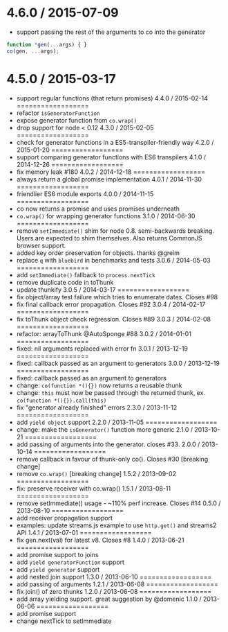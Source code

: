 4.6.0 / 2015-07-09
==================
 * support passing the rest of the arguments to co into the generator
 ```js
 function *gen(...args) { }
 co(gen, ...args);
 ```
4.5.0 / 2015-03-17
==================
 * support regular functions (that return promises)
4.4.0 / 2015-02-14
==================
 * refactor `isGeneratorFunction`
 * expose generator function from `co.wrap()`
 * drop support for node < 0.12
4.3.0 / 2015-02-05
==================
 * check for generator functions in a ES5-transpiler-friendly way
4.2.0 / 2015-01-20
==================
 * support comparing generator functions with ES6 transpilers
4.1.0 / 2014-12-26
==================
 * fix memory leak #180
4.0.2 / 2014-12-18
==================
 * always return a global promise implementation
4.0.1 / 2014-11-30
==================
 * friendlier ES6 module exports
4.0.0 / 2014-11-15
==================
 * co now returns a promise and uses promises underneath
 * `co.wrap()` for wrapping generator functions
3.1.0 / 2014-06-30
==================
 * remove `setImmediate()` shim for node 0.8. semi-backwards breaking.
   Users are expected to shim themselves. Also returns CommonJS browser support.
 * added key order preservation for objects. thanks @greim
 * replace `q` with `bluebird` in benchmarks and tests
3.0.6 / 2014-05-03
==================
 * add `setImmediate()` fallback to `process.nextTick`
 * remove duplicate code in toThunk
 * update thunkify
3.0.5 / 2014-03-17
==================
 * fix object/array test failure which tries to enumerate dates. Closes #98
 * fix final callback error propagation. Closes #92
3.0.4 / 2014-02-17
==================
 * fix toThunk object check regression. Closes #89
3.0.3 / 2014-02-08
==================
 * refactor: arrayToThunk @AutoSponge #88
3.0.2 / 2014-01-01
==================
 * fixed: nil arguments replaced with error fn
3.0.1 / 2013-12-19
==================
 * fixed: callback passed as an argument to generators
3.0.0 / 2013-12-19
==================
 * fixed: callback passed as an argument to generators
 * change: `co(function *(){})` now returns a reusable thunk
 * change: `this` must now be passed through the returned thunk, ex. `co(function *(){}).call(this)`
 * fix "generator already finished" errors
2.3.0 / 2013-11-12
==================
 * add `yield object` support
2.2.0 / 2013-11-05
==================
 * change: make the `isGenerator()` function more generic
2.1.0 / 2013-10-21
==================
 * add passing of arguments into the generator. closes #33.
2.0.0 / 2013-10-14
==================
 * remove callback in favour of thunk-only co(). Closes #30 [breaking change]
 * remove `co.wrap()` [breaking change]
1.5.2 / 2013-09-02
==================
 * fix: preserve receiver with co.wrap()
1.5.1 / 2013-08-11
==================
 * remove setImmediate() usage - ~110% perf increase. Closes #14
0.5.0 / 2013-08-10
==================
 * add receiver propagation support
 * examples: update streams.js example to use `http.get()` and streams2 API
1.4.1 / 2013-07-01
==================
 * fix gen.next(val) for latest v8. Closes #8
1.4.0 / 2013-06-21
==================
 * add promise support to joins
 * add `yield generatorFunction` support
 * add `yield generator` support
 * add nested join support
1.3.0 / 2013-06-10
==================
 * add passing of arguments
1.2.1 / 2013-06-08
==================
 * fix join() of zero thunks
1.2.0 / 2013-06-08
==================
 * add array yielding support. great suggestion by @domenic
1.1.0 / 2013-06-06
==================
 * add promise support
 * change nextTick to setImmediate
